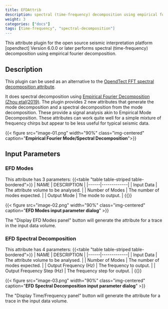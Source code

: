 ```yaml
---
title: EFDAttrib
description: spectral (time-frequency) decomposition using empirical fourier decomposition
weight: 3
categories: ["docs"]
tags: [time-frequency", "spectral-decomposition"]
---
```


This attribute plugin for the open source seismic interpretation platform [opendtect] Version 6.0.0 or later performs spectral
(time-frequency) decomposition using empirical fourier decomposition.

## Description

This plugin can be used as an alternative to the
<a href="http://opendtect.org/rel/doc/User/base/appendix_spectral-decomposition.htm" target="_blank">OpendTect FFT spectral decomposition attribute</a>.

It does spectral decomposition using [Empirical Fourier Decomposition (Zhou etal(2019)](https://arxiv.org/abs/1912.00414).
The plugin provides 2 new attributes that generate the mode decomposition and a spectral
decomposition from the mode decomposition. These provide a signal analysis akin to
Empirical Mode Decomposition. These attributes can work quite well for a simple mixture of frequency chirps but appear to be
less useful for typical seismic data.

{{< figure src="image-01.png"  width="90%" class="img-centered" caption="**Empirical Fourier Mode/Spectral Decomposition**">}}

## Input Parameters

### EFD Modes
This attribute has 3 parameters:
{{<table "table table-striped table-bordered">}}
| NAME | DESCRIPTION |
|------|-------------|
| Input Data | The attribute volume to be analysed. |
| Number of Modes | The number of modes expected.  |
| Output Mode | The mode to output. |
{{</table>}}

{{< figure src="image-02.png" width="90%" class="img-centered" caption="**EFD Modes input parameter dialog**" >}}

The "Display EFD Modes panel" button will generate the attribute for a trace in the input
data volume.

### EFD Spectral Decomposition
This attribute has 4 parameters:
{{<table "table table-striped table-bordered">}}
| NAME | DESCRIPTION |
|------|-------------|
| Input Data | The attribute volume to be analysed. |
| Number of Modes | The number of modes expected.  |
| Output Frequency (Hz) | The frequency to output. |
| Output Frequency Step (Hz) | The frequency step for output. |
{{</table>}}

{{< figure src="image-03.png" width="90%" class="img-centered" caption="**EFD Spectral Decomposition input parameter dialog**" >}}

The "Display Time/Frequency panel" button will generate the attribute for a trace in the input
data volume.
